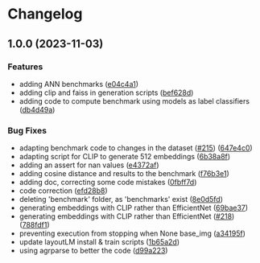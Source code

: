 # Changelog

## 1.0.0 (2023-11-03)


### Features

* adding ANN benchmarks ([e04c4a1](https://github.com/openfoodfacts/openfoodfacts-ai/commit/e04c4a1da0aa0d983136b18fc1796f4f055c0121))
* adding clip and faiss in generation scripts ([bef628d](https://github.com/openfoodfacts/openfoodfacts-ai/commit/bef628d97443de9d1fbfb38a8e129f8ff081b0f4))
* adding code to compute benchmark using models as label classifiers ([db4d49a](https://github.com/openfoodfacts/openfoodfacts-ai/commit/db4d49a756a91086d796cb865740f156eb477fb7))


### Bug Fixes

* adapting benchmark code to changes in the dataset ([#215](https://github.com/openfoodfacts/openfoodfacts-ai/issues/215)) ([647e4c0](https://github.com/openfoodfacts/openfoodfacts-ai/commit/647e4c0e7a7c9ce441100d174c0c924792ef7c88))
* adapting script for CLIP to generate 512 embeddings ([6b38a8f](https://github.com/openfoodfacts/openfoodfacts-ai/commit/6b38a8f09b7f93aa53160823d3974c15d6c32eb7))
* adding an assert for nan values ([e4372af](https://github.com/openfoodfacts/openfoodfacts-ai/commit/e4372afd13aabd88f9ca774ef8049feac87937bb))
* adding cosine distance and results to the benchmark ([f76b3e1](https://github.com/openfoodfacts/openfoodfacts-ai/commit/f76b3e1679516f304f9fe2c31317940305a5acb3))
* adding doc, correcting some code mistakes ([0fbff7d](https://github.com/openfoodfacts/openfoodfacts-ai/commit/0fbff7db096666647591dcc97fd8dc95f4afabca))
* code correction ([efd28b8](https://github.com/openfoodfacts/openfoodfacts-ai/commit/efd28b82a9116dc29cce05cb49cd0a3745a37db9))
* deleting 'benchmark' folder, as 'benchmarks' exist ([8e0d5fd](https://github.com/openfoodfacts/openfoodfacts-ai/commit/8e0d5fd8906fb0ce9efffbe02f33ab8558086ddb))
* generating embeddings with CLIP rather than EfficientNet ([69bae37](https://github.com/openfoodfacts/openfoodfacts-ai/commit/69bae3792bc8baa236228767dd911a28c93501a9))
* generating embeddings with CLIP rather than EfficientNet ([#218](https://github.com/openfoodfacts/openfoodfacts-ai/issues/218)) ([788fdf1](https://github.com/openfoodfacts/openfoodfacts-ai/commit/788fdf132d31d3f2a593445348a0de4457c1c734))
* preventing execution from stopping when None base_img ([a34195f](https://github.com/openfoodfacts/openfoodfacts-ai/commit/a34195f5e12f9702a2dd630e9aa4e03657c3235b))
* update layoutLM install & train scripts ([1b65a2d](https://github.com/openfoodfacts/openfoodfacts-ai/commit/1b65a2db0f06d437a01e73e90e63cf7eaaf65269))
* using agrparse to better the code ([d99a223](https://github.com/openfoodfacts/openfoodfacts-ai/commit/d99a223bca3627a3d8daed9e41ddf12b2aa350d5))
